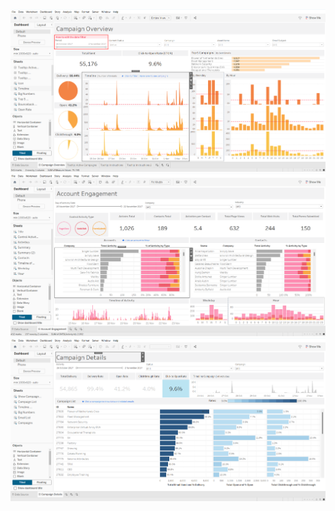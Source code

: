 <img src="https://github.com/smriti2911/Eloqua-Starters_EN/blob/main/Screenshot%202024-09-21%20223218.png" alt="Image Description">
<img src="https://github.com/smriti2911/Marketo-Starters_EN/blob/main/Screenshot%202024-09-21%20223251.png" alt="Image Description">
<img src="https://github.com/smriti2911/Marketo-Starters_EN/blob/main/Screenshot%202024-09-21%20223315.png" alt="Image Description">
